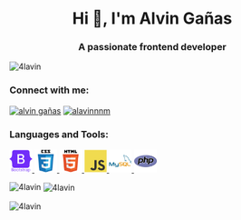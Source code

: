 
<h1 align="center">Hi 👋, I'm Alvin Gañas</h1>
<h3 align="center">A passionate frontend developer</h3>
<p align="left"> <img src="https://komarev.com/ghpvc/?username=4lavin&label=Profile%20views&color=0e75b6&style=flat" alt="4lavin" /> </p>

<h3 align="left">Connect with me:</h3>
<p align="left">
<a href="https://fb.com/alvin gañas" target="blank"><img align="center" src="https://raw.githubusercontent.com/rahuldkjain/github-profile-readme-generator/master/src/images/icons/Social/facebook.svg" alt="alvin gañas" height="30" width="40" /></a>
<a href="https://instagram.com/alavinnnm" target="blank"><img align="center" src="https://raw.githubusercontent.com/rahuldkjain/github-profile-readme-generator/master/src/images/icons/Social/instagram.svg" alt="alavinnnm" height="30" width="40" /></a>
</p>

<h3 align="left">Languages and Tools:</h3>
<p align="left"> <a href="https://getbootstrap.com" target="_blank" rel="noreferrer"> <img src="https://raw.githubusercontent.com/devicons/devicon/master/icons/bootstrap/bootstrap-plain-wordmark.svg" alt="bootstrap" width="40" height="40"/> </a> <a href="https://www.w3schools.com/css/" target="_blank" rel="noreferrer"> <img src="https://raw.githubusercontent.com/devicons/devicon/master/icons/css3/css3-original-wordmark.svg" alt="css3" width="40" height="40"/> </a> <a href="https://www.w3.org/html/" target="_blank" rel="noreferrer"> <img src="https://raw.githubusercontent.com/devicons/devicon/master/icons/html5/html5-original-wordmark.svg" alt="html5" width="40" height="40"/> </a> <a href="https://developer.mozilla.org/en-US/docs/Web/JavaScript" target="_blank" rel="noreferrer"> <img src="https://raw.githubusercontent.com/devicons/devicon/master/icons/javascript/javascript-original.svg" alt="javascript" width="40" height="40"/> </a> <a href="https://www.mysql.com/" target="_blank" rel="noreferrer"> <img src="https://raw.githubusercontent.com/devicons/devicon/master/icons/mysql/mysql-original-wordmark.svg" alt="mysql" width="40" height="40"/> </a> <a href="https://www.php.net" target="_blank" rel="noreferrer"> <img src="https://raw.githubusercontent.com/devicons/devicon/master/icons/php/php-original.svg" alt="php" width="40" height="40"/> </a> </p>

<p><img align="left" src="https://github-readme-stats.vercel.app/api/top-langs?username=4lavin&show_icons=true&locale=en&layout=compact" alt="4lavin" /></p>

<p>&nbsp;<img align="center" src="https://github-readme-stats.vercel.app/api?username=4lavin&show_icons=true&locale=en" alt="4lavin" /></p>

<p><img align="center" src="https://github-readme-streak-stats.herokuapp.com/?user=4lavin&" alt="4lavin" /></p>
